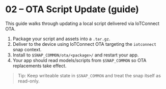 # 02 – OTA Script Update (guide)

This guide walks through updating a local script delivered via IoTConnect OTA.

1. Package your script and assets into a `.tar.gz`.
2. Deliver to the device using IoTConnect OTA targeting the `iotconnect` snap context.
3. Install to `$SNAP_COMMON/ota/<package>/` and restart your app.
4. Your app should read models/scripts from `$SNAP_COMMON` so OTA replacements take effect.

> Tip: Keep writeable state in `$SNAP_COMMON` and treat the snap itself as read-only.